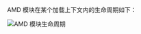 AMD 模块在某个加载上下文内的生命周期如下：

![AMD 模块生命周期](http://ocv7sq6bh.bkt.clouddn.com/AMD-module-lifecycle.svg?v=20161112-1)
